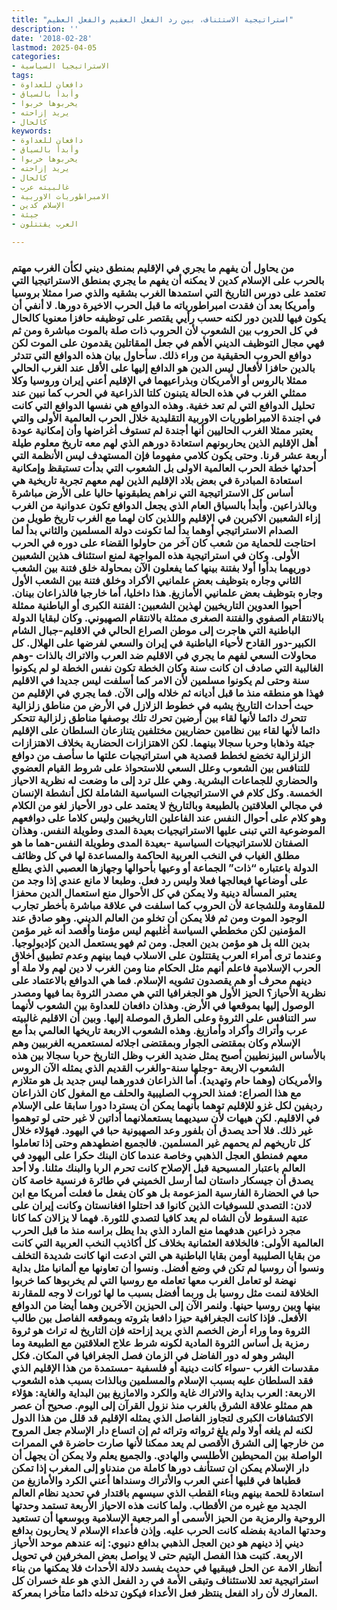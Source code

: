 ```yaml
---
title: "استراتيجية الاستئناف، بين رد الفعل العقيم والفعل العظيم"
description: ''
date: '2018-02-28'
lastmod: 2025-04-05
categories:
- الاستراتيجيا السياسية
tags:
- دافعان للعداوة
- وأبدأ بالسياق
- يخربوها خربوا
- يريد إزاحته
- كالحال
keywords:
- دافعان للعداوة
- وأبدأ بالسياق
- يخربوها خربوا
- يريد إزاحته
- كالحال
- غالبيته عرب
- الامبراطوريات الاوربية
- الإسلام كدين
- جيئة
- العرب يقتتلون

---
```

### من يحاول أن يفهم ما يجري في الإقليم بمنطق ديني لكأن الغرب مهتم بالحرب على الإسلام كدين لا يمكنه أن يفهم ما يجري بمنطق الاستراتيجيا التي تعتمد على دورس التاريخ التي استمدها الغرب بشقيه والذي صرا ممثلا بروسيا وأمريكا بعد أن فقدت امبراطورياته ما قبل الحرب الاخيرة دورها. لا أنفي أن يكون فيها للدين دور لكنه حسب رأيي يقتصر على توظيفه حافزا معنويا كالحال في كل الحروب بين الشعوب لأن الحروب ذات صلة بالموت مباشرة ومن ثم فهي مجال التوظيف الديني الأهم في جعل المقاتلين يقدمون على الموت لكن دوافع الحروب الحقيقية من وراء ذلك. سأحاول بيان هذه الدوافع التي تتدثر بالدين حافزا لأفعال ليس الدين هو الدافع إليها على الأقل عند الغرب الحالي ممثلا بالروس أو الأمريكان وبذراعيهما في الإقليم أعني إيران وروسيا وكلا ممثلي الغرب في هذه الحالة يتبنون كلتا الذراعية في الحرب كما نبين عند تحليل الدوافع التي لم تعد خفية. وهذه الدوافع هي نفسها الدوافع التي كانت في اجندة الامبراطوريات الاوربية التقليدية خلال الحرب العالمية الأولى والتي يعتبر ممثلا الغرب الحاليين أنها أجندة لم تستوف أغراضها وأن إمكانية عودة أهل الإقليم الذين يحاربونهم استعادة دورهم الذي لهم معه تاريخ معلوم طيلة أربعة عشر قرنا. وحتى يكون كلامي مفهوما فإن المستهدف ليس الأنظمة التي أحدثها خطة الحرب العالمية الاولى بل الشعوب التي بدأت تستيقظ وإمكانية استعادة المبادرة في بعض بلاد الإقليم الذين لهم معهم تجربة تاريخية هي أساس كل الاستراتيجية التي نراهم يطبقونها حاليا على الأرض مباشرة وبالذراعين. وأبدأ بالسياق العام الذي يجعل الدوافع تكون عدوانية من الغرب إزاء الشعبين الاكبرين في الإقليم واللذين كان لهما مع الغرب تاريخ طويل من الصدام الاستراتيجي أوهما بدأ لما تكونت دولة المسلمين والثاني بدأ لما احتاجت للحماية من شعب كان آخر من حاولوا القضاء على دوره في الحرب الأولى. وكان في استراتيجية هذه المواجهة لمنع استئناف هذين الشعبين دوريهما بدأوا أولا بفتنة بينها كما يفعلون الآن بمحاولة خلق فتنة بين الشعب الثاني وجاره بتوظيف بعض علمانيي الأكراد وخلق فتنة بين الشعب الأول وجاره بتوظيف بعض علمانيي الأمازيغ. هذا داخليا، أما خارجيا فالذراعان بينان. أحيوا العدوين التاريخيين لهذين الشعبين: الفتنة الكبرى أو الباطنية ممثلة بالانتقام الصفوي والفتنة الصغرى ممثلة بالانتقام الصهيوني. وكان لبقايا الدولة الباطنية التي هاجرت إلى موطن الصراع الحالي في الاقليم-جبال الشام الكبير-دور القادح لأحياء الباطنية في إيران والسعي لفرضها على الهلال. كل محاولات السعي لفهم ما يجري في الاقليم ضد العرب والاتراك بالذات -وهم الغالبية التي صادف ان كانت سنة وكان الخطة تكون نفس الخطة لو لم يكونوا سنة وحتى لم يكونوا مسلمين لأن الامر كما أسلفت ليس جديدا في الاقليم فهذا هو منطقه منذ ما قبل أديانه ثم خلاله وإلى الآن. فما يجري في الإقليم من حيث أحداث التاريخ يشبه في خطوط الزلازل في الأرض من مناطق زلزالية تتحرك دائما لأنها لقاء بين أرضين تحرك تلك بوصفها مناطق زلزالية تتحكر دائما لأنها لقاء بين نظامين حضاريين مختلفين يتنازعان السلطان على الإقليم جيئة وذهابا وحربا سجالا بينهما. لكن الاهتزازات الحضارية بخلاف الاهتزازات الزلزالية تخضع لخطط قصدية هي استراتيجيات علتها ما سأصف من دوافع للتنافس بين الشعوب وعلل السعي للاستحواذ على شروط القيام العضوي والحضاري للجماعات البشرية. وهي علل ترد إلى ما وضعت له نظرية الاحياز الخمسة. وكل كلام في الاستراتيجيات السياسية الشاملة لكل أنشطة الإنسان في مجالي العلاقتين بالطبيعة وبالتاريخ لا يعتمد على دور الأحياز لغو من الكلام وهو كلام على أحوال النفس عند الفاعلين التاريخيين وليس كلاما على دوافعهم الموضوعية التي تبنى عليها الاستراتيجيات بعيدة المدى وطويلة النفس. وهذان الصفتان للاستراتيجيات السياسية -بعيدة المدى وطويلة النفس-هما ما هو مطلق الغياب في النخب العربية الحاكمة والمساعدة لها في كل وظائف الدولة باعتباره “ذات” الجماعة أو وعيها بأحوالها وجهازها العصبي الذي يطلع على أوضاعها فيعالجها فعلا وليس رد فعل. وطبعا لا مانع عندي إذا وجد من يعتبر المسألة دينية ولا يمكن في كل الأحوال منع استعمال الدين محفزا للمقاومة وللشجاعة لأن الحروب كما اسلفت في علاقة مباشرة بأخطر تجارب الوجود الموت ومن ثم فلا يمكن أن تخلو من العالم الديني. وهو صادق عند المؤمنين لكن مخططي السياسة أغلبهم ليس مؤمنا وأقصد أنه غير مؤمن بدين الله بل هو مؤمن بدين العجل. ومن ثم فهو يستعمل الدين كإديولوجيا. وعندما ترى أمراء العرب يقتتلون على الاسلاب فيما بينهم وعدم تطبيق أخلاق الحرب الإسلامية فاعلم أنهم مثل الحكام منا ومن الغرب لا دين لهم ولا ملة أو دينهم محرف أو هم يقصدون تشويه الإسلام. فما هي الدوافع بالاعتماد على نظرية الأحياز؟ الحيز الأول هو الجغرافيا التي هي مصدر الثروة بما فيها ومصدر الوصول إليها بموقعها في الأرض. وهذان دافعان للعداوة بين الشعوب لأنهما سر التنافس على الثروة وعلى الطرق الموصلة إليها. وبين أن الاقليم غالبيته عرب وأتراك وأكراد وأمازيغ. وهذه الشعوب الاربعة تاريخها العالمي بدأ مع الإسلام وكان بمقتضى الجوار وبمقتضى اجلائه لمستعمريه الغربيين وهم بالأساس البيزنطيين أصبح يمثل ضديد الغرب وظل التاريخ حربا سجالا بين هذه الشعوب الاربعة -وجلها سنة-والغرب القديم الذي يمثله الآن الروس والأمريكان (وهما حام وتهديد). أما الذراعان فدورهما ليس جديد بل هو متلازم مع هذا الصراع: فمنذ الحروب الصليبية والحلف مع المغول كان الذراعان رديفين لكل غزو للإقليم توهما بأنهما يمكن أن يستردا دورا سابقا على الإسلام في الاقليم. لكن هيهات لأن سيديهما يستعملانهما أداتين لا غير حتى لو توهموا غير ذلك. فلا أحد يصدق أن بلفور وعد الصهيونية حبا في اليهود. فهؤلاء خلال كل تاريخهم لم يحمهم غير المسلمين. فالجميع اضطهدهم وحتى إذا تعاملوا معهم فمنطق العجل الذهبي وخاصة عندما كان البنك حكرا على اليهود في العالم باعتبار المسيحية قبل الإصلاح كانت تحرم الربا والبنك مثلنا. ولا أحد يصدق أن جيسكار داستان لما أرسل الخميني في طائرة فرنسية خاصة كان حبا في الحضارة الفارسية المزعومة بل هو كان يفعل ما فعلت أمريكا مع ابن لادن: التصدي للسوفيات الذين كانوا قد احتلوا افغانستان وكانت إيران على عتبة السقوط لأن الشاه لم يعد كافيا لتصدي للثورة. فهما لا يزالان كما كانا مجرد ذراعين هدفهما منع المارد الذي بدا يطل براسه منذ ما قبل الحرب العالمية الأولى: فالخلافة العثمانية بخلاف كل أكاذيب النخب العربية التي كانت من بقايا الصليبية أومن بقايا الباطنية هي التي ادعت انها كانت شديدة التخلف ونسوا أن روسيا لم تكن في وضع أفضل. ونسوا أن تعاونها مع ألمانيا مثل بداية نهضة لو تعامل الغرب معها تعامله مع روسيا التي لم يخربوها كما خربوا الخلافة لنمت مثل روسيا بل وربما أفضل بسبب ما لها ثورات لا وجه للمقارنة بينها وبين روسيا حينها. ولنمر الآن إلى الحيزين الآخرين وهما أيضا من الدوافع الأفعل. فإذا كانت الجغرافية حيزا دافعا بثروته وبموقعه الفاصل بين طالب الثروة وما وراء أرض الخصم الذي يريد إزاحته فإن التاريخ له تراث هو ثروة رمزية بل أساس الثروة المادية لكونه شرط علاج العلاقتين مع الطبيعة وما البشر وهو له دور الفاضل في الزمان فصل الجغرافيا في المكان. فكل مقدسات الغرب -سواء كانت دينية أو فلسفية -مستمدة من هذا الإقليم الذي فقد السلطان عليه بسبب الإسلام والمسلمين وبالذات بسبب هذه الشعوب الاربعة: العرب بداية والاتراك غاية والكرد والامازيغ بين البداية والغاية: هؤلاء هم ممثلو علاقة الشرق بالغرب منذ نزول القرآن إلى اليوم. صحيح أن عصر الاكتشافات الكبرى لتجاوز الفاصل الذي يمثله الإقليم قد قلل من هذا الدول لكنه لم يلغه أولا ولم يلغ ثرواته وتراثه ثم إن اتساع دار الإسلام جعل المروح من خارجها إلى الشرق الأقصى لم يعد ممكنا لأنها صارت حاضرة في الممرات الواصلة بين المحيطين الأطلسي والهادي. والجميع يعلم ولا يمكن أن يجهل أن دار الإسلام يمكن ان تستأنف دورها كاملة من مندناو إلى المغرب إذا تمكن قطباها في قلبها أعني العرب والأتراك وسنداها أعني الكرد والأمازيغ من استعادة للحمة بينهم وبناء القطب الذي سيسهم باقتدار في تحديد نظام العالم الجديد مع غيره من الأقطاب. ولما كانت هذه الاحياز الأربعة تستمد وحدتها الروحية والرمزية من الحيز الأسمى أو المرجعية الإسلامية وبوسعها أن تستعيد وحدتها المادية بفضله كانت الحرب عليه. وإذن فأعداء الإسلام لا يحاربون بدافع ديني إذ دينهم هو دين العجل الذهبي بدافع دنيوي: إنه عندهم موحد الأحياز الاربعة. كتبت هذا الفصل اليتيم حتى لا يواصل بعض المخرفين في تحويل أنظار الامة عن الحل فيبقيها في حديث يفسد دلالة الأحداث فلا يمكنها من بناء استراتيجية تعد للاستئناف وتبقى الأمة في رد الفعل الذي هو علة خسران كل المعارك لأن راد الفعل ينتظر فعل الأعداء فيكون تدخله دائما متأخرا بمعركة.

###
